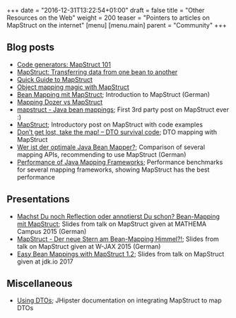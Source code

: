 +++
date = "2016-12-31T13:22:54+01:00"
draft = false
title = "Other Resources on the Web"
weight = 200
teaser = "Pointers to articles on MapStruct on the internet"
[menu]
[menu.main]
parent = "Community"
+++

## Blog posts

* [Code generators: MapStruct 101](https://that-java-guy.blogspot.ch/2017/07/code-generators-mapstruct-101.html)
* [MapStruct: Transferring data from one bean to another](https://www.javacodegeeks.com/2016/12/mapstruct-transferring-data-one-bean-another.html)
* [Quick Guide to MapStruct](http://www.baeldung.com/mapstruct)
* [Object mapping magic with MapStruct](https://amsterdam.luminis.eu/2016/05/31/object-mapping-magic-with-mapstruct/)
* [Bean Mapping mit MapStruct](http://javabarista.blogspot.de/2015/04/bean-mapping-mit-mapstruct.html); Introduction to MapStruct (German)
* [Mapping Dozer vs MapStruct](http://mariusz.wyszomierski.pl/en/mapping-dozer-vs-mapstruct/)
* [mapstruct - Java bean mappings](http://tux2323.blogspot.de/2014/03/mapstruct-java-bean-mappings.html); First 3rd party post on MapStruct ever :)
* [MapStruct](https://samerabdelkafi.wordpress.com/2015/10/18/mapstruct/); Introductory post on MapStruct with code examples
* [Don’t get lost, take the map! – DTO survival code](http://blog.goyello.com/2015/08/11/take-the-map-dto-survival-code/); DTO mapping with MapStruct
* [Wer ist der optimale Java Bean Mapper?](http://www.frank-rahn.de/java-bean-mapper/); Comparison of several mapping APIs, recommending to use MapStruct (German)
* [Performance of Java Mapping Frameworks](http://www.baeldung.com/java-performance-mapping-frameworks); Performance benchmarks for several mapping frameworks, showing MapStruct has the best performance

## Presentations
* [Machst Du noch Reflection oder annotierst Du schon? Bean-Mapping mit MapStruct](http://www.muchsoft.com/presentations/MATHEMA-Campus-2015-MapStruct.pdf); Slides from talk on MapStruct given at MATHEMA Campus 2015 (German)
* [MapStruct - Der neue Stern am Bean-Mapping Himmel?!](https://www.inovex.de/fileadmin/files/Vortraege/2015/mapstruct-gerrit-brehmer-wjax-11-2015.pdf); Slides from talk on MapStruct given at W-JAX 2015 (German)
* [Easy Bean Mappings with MapStruct 1.2](http://www.muchsoft.com/presentations/MapStruct-JDKIO-2017.pdf); Slides from talk on MapStruct given at jdk.io 2017

## Miscellaneous
* [Using DTOs](http://jhipster.github.io/using_dtos.html); JHipster documentation on integrating MapStruct to map DTOs

